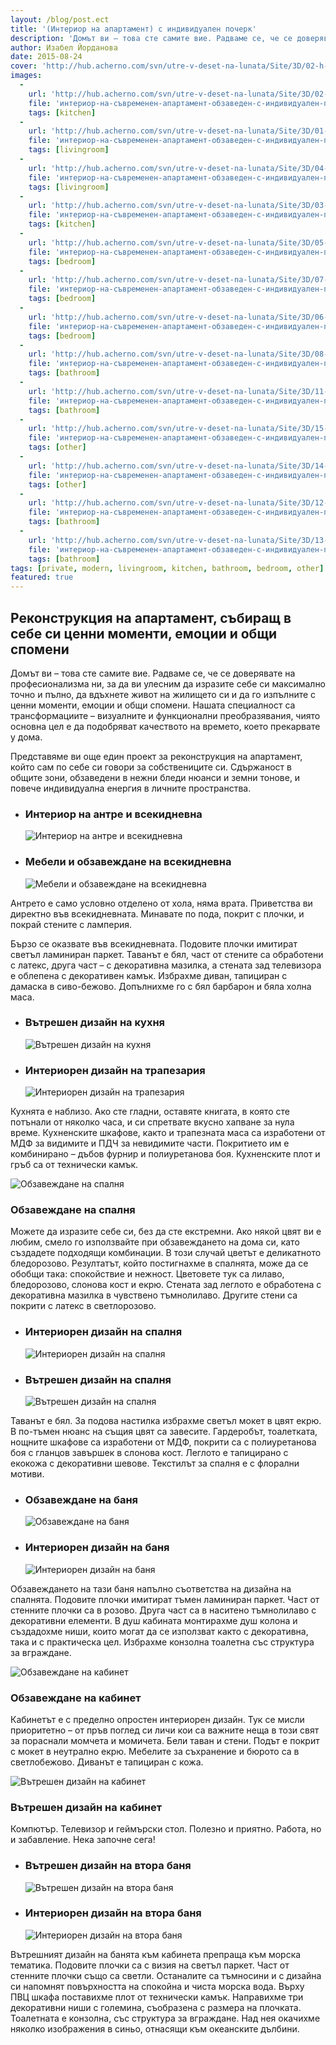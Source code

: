 ```yaml
---
layout: /blog/post.ect
title: '(Интериор на апартамент) с индивидуален почерк'
description: 'Домът ви – това сте самите вие. Радваме се, че се доверявате на професионализма ни, за да ви улесним да изразите себе си максимално точно и пълно, да вдъхнете живот на жилището си и да го изпълните с ценни моменти, емоции и общи спомени. Представяме ви още един проект за реконструкция на апартамент, който сам по себе си говори за собствениците си.'
author: Изабел Йорданова
date: 2015-08-24
cover: 'http://hub.acherno.com/svn/utre-v-deset-na-lunata/Site/3D/02-h-F.jpg'
images:
  -
    url: 'http://hub.acherno.com/svn/utre-v-deset-na-lunata/Site/3D/02-h-F.jpg'
    file: 'интериор-на-съвременен-апартамент-обзаведен-с-индивидуален-почерк/интериорен-дизайн-на-трапезария.jpg'
    tags: [kitchen]
  -
    url: 'http://hub.acherno.com/svn/utre-v-deset-na-lunata/Site/3D/01-h-F.jpg'
    file: 'интериор-на-съвременен-апартамент-обзаведен-с-индивидуален-почерк/интериор-на-антре-и-всекидневна.jpg'
    tags: [livingroom]
  -
    url: 'http://hub.acherno.com/svn/utre-v-deset-na-lunata/Site/3D/04-h-F.jpg'
    file: 'интериор-на-съвременен-апартамент-обзаведен-с-индивидуален-почерк/мебели-и-обзавеждане-на-всекидневна.jpg'
    tags: [livingroom]
  -
    url: 'http://hub.acherno.com/svn/utre-v-deset-na-lunata/Site/3D/03-h-F.jpg'
    file: 'интериор-на-съвременен-апартамент-обзаведен-с-индивидуален-почерк/вътрешен-дизайн-на-кухня.jpg'
    tags: [kitchen]
  -
    url: 'http://hub.acherno.com/svn/utre-v-deset-na-lunata/Site/3D/05-s-F.jpg'
    file: 'интериор-на-съвременен-апартамент-обзаведен-с-индивидуален-почерк/обзавеждане-на-спалня.jpg'
    tags: [bedroom]
  -
    url: 'http://hub.acherno.com/svn/utre-v-deset-na-lunata/Site/3D/07-s-F.jpg'
    file: 'интериор-на-съвременен-апартамент-обзаведен-с-индивидуален-почерк/интериорен-дизайн-на-спалня.jpg'
    tags: [bedroom]
  -
    url: 'http://hub.acherno.com/svn/utre-v-deset-na-lunata/Site/3D/06-s-F.jpg'
    file: 'интериор-на-съвременен-апартамент-обзаведен-с-индивидуален-почерк/вътрешен-дизайн-на-спалня.jpg'
    tags: [bedroom]
  -
    url: 'http://hub.acherno.com/svn/utre-v-deset-na-lunata/Site/3D/08-b-F.jpg'
    file: 'интериор-на-съвременен-апартамент-обзаведен-с-индивидуален-почерк/обзавеждане-на-баня.jpg'
    tags: [bathroom]
  -
    url: 'http://hub.acherno.com/svn/utre-v-deset-na-lunata/Site/3D/11-b-F.jpg'
    file: 'интериор-на-съвременен-апартамент-обзаведен-с-индивидуален-почерк/интериорен-дизайн-на-баня.jpg'
    tags: [bathroom]
  -
    url: 'http://hub.acherno.com/svn/utre-v-deset-na-lunata/Site/3D/15-k-F.jpg'
    file: 'интериор-на-съвременен-апартамент-обзаведен-с-индивидуален-почерк/обзавеждане-на-кабинет.jpg'
    tags: [other]
  -
    url: 'http://hub.acherno.com/svn/utre-v-deset-na-lunata/Site/3D/14-k-F.jpg'
    file: 'интериор-на-съвременен-апартамент-обзаведен-с-индивидуален-почерк/вътрешен-дизайн-на-кабинет.jpg'
    tags: [other]
  -
    url: 'http://hub.acherno.com/svn/utre-v-deset-na-lunata/Site/3D/12-bk-F.jpg'
    file: 'интериор-на-съвременен-апартамент-обзаведен-с-индивидуален-почерк/вътрешен-дизайн-на-втора-баня.jpg'
    tags: [bathroom]
  -
    url: 'http://hub.acherno.com/svn/utre-v-deset-na-lunata/Site/3D/13-bk-F.jpg'
    file: 'интериор-на-съвременен-апартамент-обзаведен-с-индивидуален-почерк/интериорен-дизайн-на-втора-баня.jpg'
    tags: [bathroom]
tags: [private, modern, livingroom, kitchen, bathroom, bedroom, other]
featured: true
---
```

## **Реконструкция на апартамент**, събиращ в себе си ценни моменти, емоции и общи спомени
Домът ви – това сте самите вие. Радваме се, че се доверявате на професионализма ни, за да ви улесним да изразите себе си максимално точно и пълно, да вдъхнете живот на жилището си и да го изпълните с ценни моменти, емоции и общи спомени. Нашата специалност са трансформациите – визуалните и функционални преобразявания, чиято основна цел е да подобряват качеството на времето, което прекарвате у дома. 

Представяме ви още един проект за реконструкция на апартамент, който сам по себе си говори за собствениците си. Сдържаност в общите зони, обзаведени в нежни бледи нюанси и земни тонове, и повече индивидуална енергия в личните пространства.

-   ### Интериор на **антре и всекидневна**
    ![Интериор на антре и всекидневна](интериор-на-съвременен-апартамент-обзаведен-с-индивидуален-почерк/интериор-на-антре-и-всекидневна.jpg)   
-   ### Мебели и обзавеждане на **всекидневна**
    ![Мебели и обзавеждане на всекидневна](интериор-на-съвременен-апартамент-обзаведен-с-индивидуален-почерк/мебели-и-обзавеждане-на-всекидневна.jpg)

Антрето е само условно отделено от хола, няма врата. Приветства ви директно във всекидневната. Минавате по пода, покрит с плочки, и покрай стените с ламперия.

Бързо се оказвате във всекидневната. Подовите плочки имитират светъл ламиниран паркет. Таванът е бял, част от стените са обработени с латекс, друга част – с декоративна мазилка, а стената зад телевизора е облепена с декоративен камък. Избрахме диван, тапициран с дамаска в сиво-бежово. Допълнихме го с бял барбарон и бяла холна маса.

-   ### Вътрешен дизайн на **кухня**
    ![Вътрешен дизайн на кухня](интериор-на-съвременен-апартамент-обзаведен-с-индивидуален-почерк/вътрешен-дизайн-на-кухня.jpg)
-   ### Интериорен дизайн на **трапезария**
    ![Интериорен дизайн на трапезария](интериор-на-съвременен-апартамент-обзаведен-с-индивидуален-почерк/интериорен-дизайн-на-трапезария.jpg)

Кухнята е наблизо. Ако сте гладни, оставяте книгата, в която сте потънали от няколко часа, и си спретвате вкусно хапване за нула време. Кухненските шкафове, както и трапезната маса са изработени от МДФ за видимите и ПДЧ за невидимите части. Покритието им е комбинирано – дъбов фурнир и полиуретанова боя. Кухненските плот и гръб са от технически камък.

![Обзавеждане на спалня](интериор-на-съвременен-апартамент-обзаведен-с-индивидуален-почерк/обзавеждане-на-спалня.jpg)
### Обзавеждане на **спалня**

Можете да изразите себе си, без да сте екстремни. Ако някой цвят ви е любим, смело го използвайте при обзавеждането на дома си, като създадете подходящи комбинации. В този случай цветът е деликатното бледорозово. Резултатът, който постигнахме в спалнята, може да се обобщи така: спокойствие и нежност. Цветовете тук са лилаво, бледорозово, слонова кост и екрю. Стената зад леглото е обработена с декоративна мазилка в чувствено тъмнолилаво. Другите стени са покрити с латекс в светлорозово.

-   ### Интериорен дизайн на **спалня**
    ![Интериорен дизайн на спалня](интериор-на-съвременен-апартамент-обзаведен-с-индивидуален-почерк/интериорен-дизайн-на-спалня.jpg)
-   ### Вътрешен дизайн на **спалня**
    ![Вътрешен дизайн на спалня](интериор-на-съвременен-апартамент-обзаведен-с-индивидуален-почерк/вътрешен-дизайн-на-спалня.jpg)

Таванът е бял. За подова настилка избрахме светъл мокет в цвят екрю. В по-тъмен нюанс на същия цвят са завесите. Гардеробът, тоалетката, нощните шкафове са изработени от МДФ, покрити са с полиуретанова боя с гланцов завършек в слонова кост. Леглото е тапицирано с екокожа с декоративни шевове. Текстилът за спалня е с флорални мотиви.

-   ### Обзавеждане на **баня**
    ![Обзавеждане на баня](интериор-на-съвременен-апартамент-обзаведен-с-индивидуален-почерк/обзавеждане-на-баня.jpg)
-   ### Интериорен дизайн на **баня**
    ![Интериорен дизайн на баня](интериор-на-съвременен-апартамент-обзаведен-с-индивидуален-почерк/интериорен-дизайн-на-баня.jpg)

Обзавеждането на тази баня напълно съответства на дизайна на спалнята. Подовите плочки имитират тъмен ламиниран паркет. Част от стенните плочки са в розово. Друга част са в наситено тъмнолилаво с декоративни елементи. В душ кабината монтирахме душ колона и създадохме ниши, които могат да се използват както с декоративна, така и с практическа цел. Избрахме конзолна тоалетна със структура за вграждане.

![Обзавеждане на кабинет](интериор-на-съвременен-апартамент-обзаведен-с-индивидуален-почерк/обзавеждане-на-кабинет.jpg)
### Обзавеждане на **кабинет**

Кабинетът е с пределно опростен интериорен дизайн. Тук се мисли приоритетно – от пръв поглед си личи кои са важните неща в този свят за пораснали момчета и момичета. Бели таван и стени. Подът е покрит с мокет в неутрално екрю. Мебелите за съхранение и бюрото са в светлобежово. Диванът е тапициран с кожа.

![Вътрешен дизайн на кабинет](интериор-на-съвременен-апартамент-обзаведен-с-индивидуален-почерк/вътрешен-дизайн-на-кабинет.jpg)
### Вътрешен дизайн на **кабинет**

Компютър. Телевизор и геймърски стол. Полезно и приятно. Работа, но и забавление. Нека започне сега!

-   ### Вътрешен дизайн на **втора баня**
    ![Вътрешен дизайн на втора баня](интериор-на-съвременен-апартамент-обзаведен-с-индивидуален-почерк/вътрешен-дизайн-на-втора-баня.jpg)
-   ### Интериорен дизайн на **втора баня**
    ![Интериорен дизайн на втора баня](интериор-на-съвременен-апартамент-обзаведен-с-индивидуален-почерк/интериорен-дизайн-на-втора-баня.jpg)

Вътрешният дизайн на банята към кабинета препраща към морска тематика. Подовите плочки са с визия на светъл паркет. Част от стенните плочки също са светли. Останалите са тъмносини и с дизайна си напомнят повърхността на спокойна и чиста морска вода. Върху ПВЦ шкафа поставихме плот от технически камък. Направихме три декоративни ниши с големина, съобразена с размера на плочката. Тоалетната е конзолна, със структура за вграждане. Над нея окачихме няколко изображения в синьо, отнасящи към океанските дълбини.
